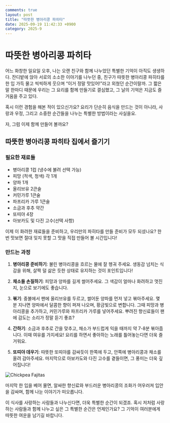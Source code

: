```yaml
---
comments: true
layout: post
title: "따뜻한 병아리콩 파히타"
date: 2025-09-19 11:42:33 +0900
category: 2025-9
---
```


# 따뜻한 병아리콩 파히타

어느 화창한 일요일 오후, 나는 오랜 친구와 함께 나누었던 특별한 기억이 아직도 생생하다. 잔디밭에 앉아 서로의 소소한 이야기를 나누던 중, 친구가 따뜻한 병아리콩 파히타를 한 입 가득 물고 씩씩하게 웃으며 “이거 정말 맛있어!”라고 외쳤던 순간이랄까. 그 짧은 말 한마디 때문에 우리는 그 요리를 함께 만들기로 결심했고, 그 날의 기억은 지금도 즐거움을 주고 있다. 

혹시 이런 경험을 해본 적이 있으신가요? 요리가 단순히 음식을 만드는 것이 아니라, 사랑과 우정, 그리고 소중한 순간들을 나누는 특별한 방법이라는 사실을요.  

자, 그럼 이제 함께 만들어 볼까요?

## 따뜻한 병아리콩 파히타 집에서 즐기기

### 필요한 재료들

- 병아리콩 1컵 (냉수에 불려 선택 가능)
- 피망 (적색, 청색) 각 1개
- 양파 1개
- 올리브유 2큰술
- 커민가루 1큰술
- 파프리카 가루 1큰술
- 소금과 후추 약간 
- 또띠야 4장
- 아보카도 및 다진 고수(선택 사항)

이제 이 화려한 재료들을 준비하고, 우리만의 파히타를 만들 준비가 모두 되셨나요? 한번 맛보면 절대 잊지 못할 그 맛을 직접 만들어 볼 시간입니다! 

### 만드는 과정

1. **병아리콩 준비하기**: 불린 병아리콩을 흐르는 물에 잘 헹궈 주세요. 생동감 넘치는 식감을 위해, 살짝 덜 삶은 듯한 상태로 유지하는 것이 포인트입니다! 

2. **채소들 손질하기**: 피망과 양파를 길게 썰어주세요. 그 색감이 얼마나 화려하고 멋진지, 눈으로 보기에도 좋습니다. 

3. **볶기**: 중불에서 팬에 올리브유를 두르고, 썰어둔 양파를 먼저 넣고 볶아주세요. 몇 분 지나면 양파에서 달콤한 향이 퍼져 나오며, 황금빛으로 변합니다. 그때 피망과 병아리콩을 추가하고, 커민가루와 파프리카 가루를 넣어주세요. 뿌려진 향신료들이 팬에 감도는 소리가 정말 듣기 좋죠? 

4. **간하기**: 소금과 후추로 간을 맞추고, 채소가 부드럽게 익을 때까지 약 7-8분 볶아줍니다. 이때 여유를 가지세요! 요리를 하면서 좋아하는 노래를 틀어놓는다면 더욱 즐거워요.  

5. **또띠야 데우기**: 따뜻한 또띠야를 감싸듯이 한쪽에 두고, 안쪽에 병아리콩과 채소를 올려 감아주세요. 마지막으로 아보카도와 다진 고수를 곁들이면, 그 풍미는 더욱 깊어집니다!

![Chickpea Fajitas](https://www.themealdb.com/images/media/meals/tvtxpq1511464705.jpg) 

마지막 한 입을 베어 물면, 알싸한 향신료와 부드러운 병아리콩의 조화가 어우러져 입안을 감싸며, 함께 나눈 이야기가 떠오릅니다.  

이 식사를 사랑하는 사람들과 나누신다면, 더욱 특별한 순간이 되겠죠. 혹시 저처럼 사랑하는 사람들과 함께 나누고 싶은 그 특별한 순간은 언제인가요? 그 기억이 여러분에게 따뜻한 여운을 남기길 바랍니다.